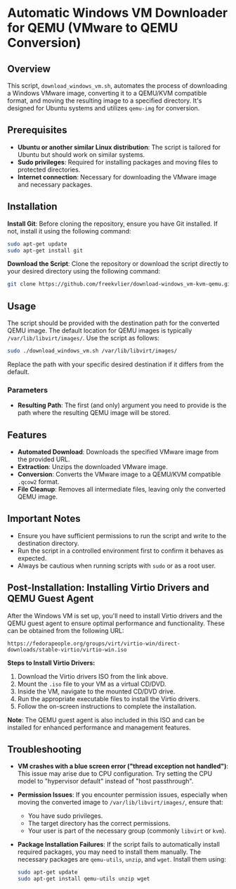 
# Automatic Windows VM Downloader for QEMU (VMware to QEMU Conversion)

## Overview

This script, `download_windows_vm.sh`, automates the process of downloading a Windows VMware image, converting it to a QEMU/KVM compatible format, and moving the resulting image to a specified directory. It's designed for Ubuntu systems and utilizes `qemu-img` for conversion.

## Prerequisites

- **Ubuntu or another similar Linux distribution**: The script is tailored for Ubuntu but should work on similar systems.
- **Sudo privileges**: Required for installing packages and moving files to protected directories.
- **Internet connection**: Necessary for downloading the VMware image and necessary packages.

## Installation

**Install Git**: Before cloning the repository, ensure you have Git installed. If not, install it using the following command:

```bash
sudo apt-get update
sudo apt-get install git
```

**Download the Script**: Clone the repository or download the script directly to your desired directory using the following command:

```bash
git clone https://github.com/freekvlier/download-windows_vm-kvm-qemu.git
```

## Usage

The script should be provided with the destination path for the converted QEMU image. The default location for QEMU images is typically `/var/lib/libvirt/images/`. Use the script as follows:

```bash
sudo ./download_windows_vm.sh /var/lib/libvirt/images/
```

Replace the path with your specific desired destination if it differs from the default.

### Parameters

- **Resulting Path**: The first (and only) argument you need to provide is the path where the resulting QEMU image will be stored.

## Features

- **Automated Download**: Downloads the specified VMware image from the provided URL.
- **Extraction**: Unzips the downloaded VMware image.
- **Conversion**: Converts the VMware image to a QEMU/KVM compatible `.qcow2` format.
- **File Cleanup**: Removes all intermediate files, leaving only the converted QEMU image.

## Important Notes

- Ensure you have sufficient permissions to run the script and write to the destination directory.
- Run the script in a controlled environment first to confirm it behaves as expected.
- Always be cautious when running scripts with `sudo` or as a root user.

## Post-Installation: Installing Virtio Drivers and QEMU Guest Agent

After the Windows VM is set up, you'll need to install Virtio drivers and the QEMU guest agent to ensure optimal performance and functionality. These can be obtained from the following URL:

```text
https://fedorapeople.org/groups/virt/virtio-win/direct-downloads/stable-virtio/virtio-win.iso
```

**Steps to Install Virtio Drivers:**

1. Download the Virtio drivers ISO from the link above.
2. Mount the `.iso` file to your VM as a virtual CD/DVD.
3. Inside the VM, navigate to the mounted CD/DVD drive.
4. Run the appropriate executable files to install the Virtio drivers.
5. Follow the on-screen instructions to complete the installation.

**Note**: The QEMU guest agent is also included in this ISO and can be installed for enhanced performance and management features.

## Troubleshooting

- **VM crashes with a blue screen error ("thread exception not handled")**: This issue may arise due to CPU configuration. Try setting the CPU model to "hypervisor default" instead of "host passthrough".
  
- **Permission Issues**: If you encounter permission issues, especially when moving the converted image to `/var/lib/libvirt/images/`, ensure that:
    - You have sudo privileges.
    - The target directory has the correct permissions.
    - Your user is part of the necessary group (commonly `libvirt` or `kvm`).

- **Package Installation Failures**: If the script fails to automatically install required packages, you may need to install them manually. The necessary packages are `qemu-utils`, `unzip`, and `wget`. Install them using:
    ```bash
    sudo apt-get update
    sudo apt-get install qemu-utils unzip wget
    ```
